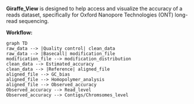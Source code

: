 **Giraffe_View** is designed to help access and visualize the accuracy of a reads dataset, specifically for Oxford Nanopore Technologies (ONT) long-read sequencing.



**Workflow:**

```mermaid
graph TD
raw_data --> |Quality control| clean_data
raw_data --> |Basecall| modification_file
modification_file --> modification_distribution
clean_data --> Estimated_accuracy
clean_data --> |Reference| aligned_file
aligned_file --> GC_bias 
aligned_file --> Homopolymer_analysis
aligned_file --> Observed_accuracy
Observed_accuracy --> Read_level
Observed_accuracy --> Contigs/Chromsomes_level
```
